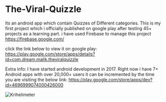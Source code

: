 # The-Viral-Quizzle
Its an android app which contain Quizzes of Different categories.
This is my first project which i officially published on google play after testing 45+ projects as a learning part.
i have used Firebase to manage this project https://firebase.google.com/

click the link below to view it on google play:
https://play.google.com/store/apps/details?id=com.dream.malik.theviralquizzle


Extra info:
I have started android development in 2017. Right now i have 7+ Android apps with over 20,000+ users it can be incremented by the time you are visiting the below link:
https://play.google.com/store/apps/dev?id=4696999074000426000


<img src="https://camo.githubusercontent.com/387a3efa2c1f824f4460f0fe2fd9bcfa5f434ea4/68747470733a2f2f696d672e736869656c64732e696f2f62616467652f4b726968656c696d657465722d756e6b6e6f776e2d627269676874677265656e2e737667" alt="Krihelimeter" data-canonical-src="https://img.shields.io/badge/Krihelimeter-unknown-brightgreen.svg" style="max-width:100%;">
